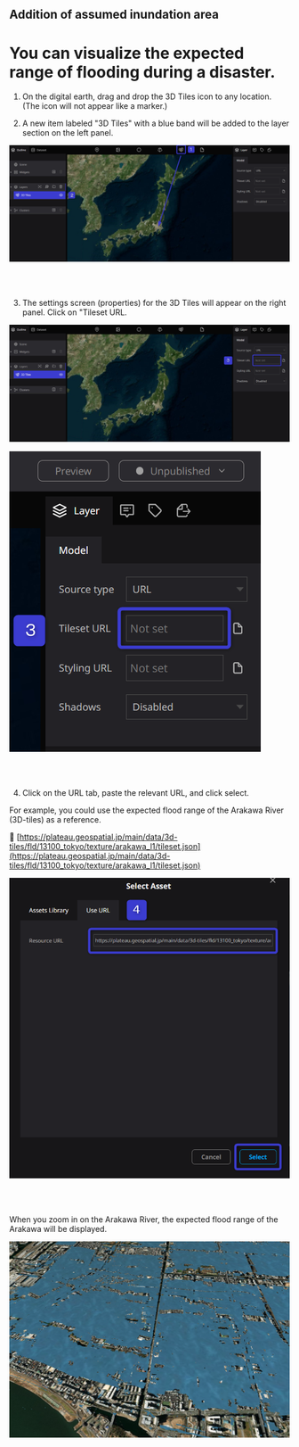## Addition of assumed inundation area

# You can visualize the expected range of flooding during a disaster.

1. On the digital earth, drag and drop the 3D Tiles icon to any location.
   (The icon will not appear like a marker.)

2. A new item labeled "3D Tiles" with a blue band will be added to the layer section on the left panel.

![2024-06-23_11h43_27.png](Addition%20of%20assumed%20inundation%20area%206468d8b91403461d92998d6b81a55439/2024-06-23_11h43_27.png)

<br>
<br>

3. The settings screen (properties) for the 3D Tiles will appear on the right panel. Click on "Tileset URL.
   
![2024-06-23_11h44_13.png](Addition%20of%20assumed%20inundation%20area%206468d8b91403461d92998d6b81a55439/2024-06-23_11h44_13.png)

![2024-06-23_12h49_38.png](Addition%20of%20assumed%20inundation%20area%206468d8b91403461d92998d6b81a55439/2024-06-23_12h49_38.png)

<br>
<br>

4. Click on the URL tab, paste the relevant URL, and click select.

For example, you could use the expected flood range of the Arakawa River (3D-tiles) as a reference.


🌊 [https://plateau.geospatial.jp/main/data/3d-tiles/fld/13100_tokyo/texture/arakawa_l1/tileset.json](https://plateau.geospatial.jp/main/data/3d-tiles/fld/13100_tokyo/texture/arakawa_l1/tileset.json)

![2024-06-26_13h40_02.png](Addition%20of%20assumed%20inundation%20area%206468d8b91403461d92998d6b81a55439/2024-06-26_13h40_02.png)

<br>
<br>

When you zoom in on the Arakawa River, the expected flood range of the Arakawa will be displayed.

![Untitled_(2).png](Addition%20of%20assumed%20inundation%20area%206468d8b91403461d92998d6b81a55439/Untitled_(2).png)
